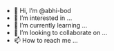 - 👋 Hi, I’m @abhi-bod
- 👀 I’m interested in ...
- 🌱 I’m currently learning ...
- 💞️ I’m looking to collaborate on ...
- 📫 How to reach me ...

<!---
abhi-bod/abhi-bod is a ✨ special ✨ repository because its `README.md` (this file) appears on your GitHub profile.
You can click the Preview link to take a look at your changes.
--->
